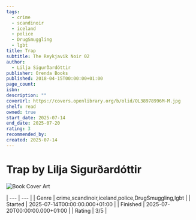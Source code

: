 ```yaml
---
tags:
  - crime
  - scandinoir
  - iceland
  - police
  - DrugSmuggling
  - lgbt
title: Trap
subtitle: The Reykjavik Noir 02
author:
  - Lilja Sigurðardóttir
publisher: Orenda Books
published: 2018-04-15T00:00:00+01:00
page_count: 
isbn: 
description: ""
coverUrl: https://covers.openlibrary.org/b/olid/OL38978996M-M.jpg
shelf: read
owned: true
start_date: 2025-07-14
end_date: 2025-07-20
rating: 3
recommended_by: 
created: 2025-07-14
---
```


# Trap by Lilja Sigurðardóttir

![Book Cover Art](https://covers.openlibrary.org/b/olid/OL38978996M-M.jpg)


| --- | --- |
| Genre | crime,scandinoir,iceland,police,DrugSmuggling,lgbt |
| Started | 2025-07-14T00:00:00.000+01:00 |
| Finished | 2025-07-20T00:00:00.000+01:00 |
| Rating | 3/5 |

